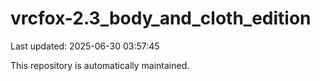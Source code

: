 # vrcfox-2.3_body_and_cloth_edition

Last updated: 2025-06-30 03:57:45

This repository is automatically maintained.
